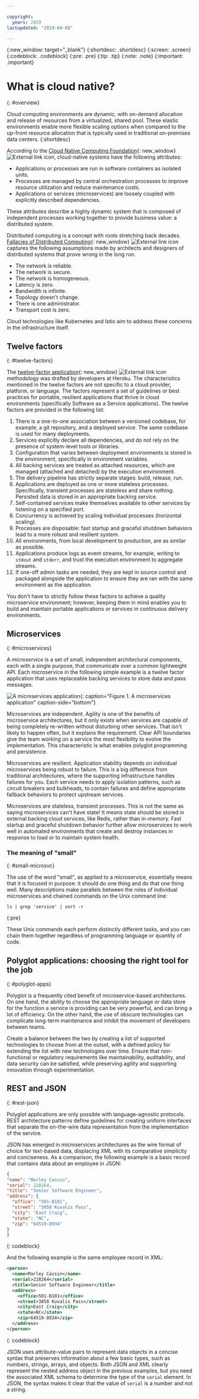 ```yaml
---

copyright:
  years: 2019
lastupdated: "2019-04-08"

---
```


{:new_window: target="_blank"}
{:shortdesc: .shortdesc}
{:screen: .screen}
{:codeblock: .codeblock}
{:pre: .pre}
{:tip: .tip}
{:note: .note}
{:important: .important}

# What is cloud native?
{: #overview}

Cloud computing environments are dynamic, with on-demand allocation and release of resources from a virtualized, shared pool. These elastic environments enable more flexible scaling options when compared to the up-front resource allocation that is typically used in traditional on-premises data centers.
{:shortdesc}

According to the [Cloud Native Computing Foundation](https://cncf.io/about/charter){: new_window} ![External link icon](../icons/launch-glyph.svg "External link icon"), cloud-native systems have the following attributes:

- Applications or processes are run in software containers as isolated units.
- Processes are managed by central orchestration processes to improve resource utilization and reduce maintenance costs.
- Applications or services (microservices) are loosely coupled with explicitly described dependencies.

These attributes describe a highly dynamic system that is composed of independent processes working together to provide business value: a distributed system.

Distributed computing is a concept with roots stretching back decades. [Fallacies of Distributed Computing](http://www.rgoarchitects.com/Files/fallacies.pdf){: new_window} ![External link icon](../icons/launch-glyph.svg "External link icon") captures the following assumptions made by architects and designers of distributed systems that prove wrong in the long run. 

* The network is reliable.
* The network is secure.
* The network is homogeneous.
* Latency is zero.
* Bandwidth is infinite.
* Topology doesn't change.
* There is one administrator.
* Transport cost is zero.

Cloud technologies like Kubernetes and Istio aim to address these concerns in the infrastructure itself.

## Twelve factors
{: #twelve-factors}

The [twelve-factor application](http://12factor.net){: new_window} ![External link icon](../icons/launch-glyph.svg "External link icon") methodology was drafted by developers at Heroku. The characteristics mentioned in the twelve factors are not specific to a cloud provider, platform, or language. The factors represent a set of guidelines or best practices for portable, resilient applications that thrive in cloud environments (specifically Software as a Service applications). The twelve factors are provided in the following list:

1. There is a one-to-one association between a versioned codebase, for example, a git repository, and a deployed service. The same codebase is used for many deployments.
2. Services explicitly declare all dependencies, and do not rely on the presence of system-level tools or libraries.
3. Configuration that varies between deployment environments is stored in the environment, specifically in environment variables.
4. All backing services are treated as attached resources, which are managed (attached and detached) by the execution environment.
5. The delivery pipeline has strictly separate stages: build, release, run.
6. Applications are deployed as one or more stateless processes. Specifically, transient processes are stateless and share nothing. Persisted data is stored in an appropriate backing service.
7. Self-contained services make themselves available to other services by listening on a specified port.
8. Concurrency is achieved by scaling individual processes (horizontal scaling).
9. Processes are disposable: fast startup and graceful shutdown behaviors lead to a more robust and resilient system.
10. All environments, from local development to production, are as similar as possible.
11. Applications produce logs as event streams, for example, writing to `stdout` and `stderr`, and trust the execution environment to aggregate streams.
12. If one-off admin tasks are needed, they are kept in source control and packaged alongside the application to ensure they are ran with the same environment as the application.

You don't have to strictly follow these factors to achieve a quality microservice environment; however, keeping them in mind enables you to build and maintain portable applications or services in continuous delivery environments.

## Microservices
{: #microservices}

A *microservice* is a set of small, independent architectural components, each with a single purpose, that communicate over a common lightweight API. Each microservice in the following simple example is a twelve factor application that uses replaceable backing services to store data and pass messages.

![A microservices application](images/microservice.png "A microservices application"){: caption="Figure 1. A microservices application" caption-side="bottom"}

Microservices are independent. Agility is one of the benefits of microservice architectures, but it only exists when services are capable of being completely re-written without disturbing other services. That isn't likely to happen often, but it explains the requirement. Clear API boundaries give the team working on a service the most flexibility to evolve the implementation. This characteristic is what enables polyglot programming and persistence.

Microservices are resilient. Application stability depends on individual microservices being robust to failure. This is a big difference from traditional architectures, where the supporting infrastructure handles failures for you. Each service needs to apply isolation patterns, such as circuit breakers and bulkheads, to contain failures and define appropriate fallback behaviors to protect upstream services.

Microservices are stateless, transient processes. This is not the same as saying microservices can't have state! It means state should be stored in external backing cloud services, like Redis, rather than in-memory. Fast startup and graceful shutdown behavior further allow microservices to work well in automated environments that create and destroy instances in response to load or to maintain system health.

### The meaning of "small"
{: #small-microsvc}

The use of the word "small", as applied to a microservice, essentially means that it is focused in purpose: it should do one thing and do that one thing well. Many descriptions make parallels between the roles of individual microservices and chained commands on the Unix command line:

```
ls | grep 'service' | sort -r
```
{:pre}

These Unix commands each perform distinctly different tasks, and you can chain them together regardless of programming language or quantity of code.

## Polyglot applications: choosing the right tool for the job
{: #polyglot-apps}

Polyglot is a frequently cited benefit of microservice-based architectures. On one hand, the ability to choose the appropriate language or data store for the function a service is providing can be very powerful, and can bring a lot of efficiency. On the other hand, the use of obscure technologies can complicate long-term maintenance and inhibit the movement of developers between teams. 

Create a balance between the two by creating a list of supported technologies to choose from at the outset, with a defined policy for extending the list with new technologies over time. Ensure that non-functional or regulatory requirements like maintainability, auditability, and data security can be satisfied, while preserving agility and supporting innovation through experimentation.

## REST and JSON
{: #rest-json}

Polyglot applications are only possible with language-agnostic protocols. REST architecture patterns define guidelines for creating uniform interfaces that separate the on-the-wire data representation from the implementation of the service.

JSON has emerged in microservices architectures as the wire format of choice for text-based data, displacing XML with its comparative simplicity and conciseness. As a comparison, the following example is a basic record that contains data about an employee in JSON:

  ```json
{
  "name": "Marley Cassin",
  "serial": 228264,
  "title": "Senior Software Engineer",
  "address": {
    "office": "501-B101",
    "street": "3858 Kuvalis Pass",
    "city": "East Craig",
    "state": "NC",
    "zip": "64519-8934"
  }
}
```
{: codeblock}

And the following example is the same employee record in XML:

```xml
<person>
  <name>Marley Cassin</name>
  <serial>228264</serial>
  <title>Senior Software Engineer</title>
  <address>
    <office>501-B101</office>
    <street>3858 Kuvalis Pass</street>
    <city>East Craig</city>
    <state>NC</state>
    <zip>64519-8934</zip>
  </address>
</person>
```
{: codeblock}

JSON uses attribute-value pairs to represent data objects in a concise syntax that preserves information about a few basic types, such as numbers, strings, arrays, and objects. Both JSON and XML clearly represent the nested address object in the previous examples, but you need the associated XML schema to determine  the type of the `serial` element. In JSON, the syntax makes it clear that the value of `serial` is a number and not a string.
